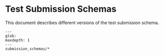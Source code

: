 # Test Submission Schemas

This document describes different versions of the test submission schema.

```{toctree}
---
glob:
maxdepth: 1
---
submission_schemas/*
```
